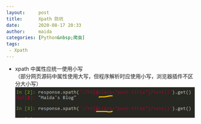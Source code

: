 ```yaml
---
layout:     post
title:      Xpath 防坑
date:       2020-08-17 20:33
author:     maida
categories: [Python&nbsp;爬虫]
tags:
 - Xpath
---
```


- xpath 中属性应统一使用小写  
（部分网页源码中属性使用大写，但程序解析时应使用小写，浏览器插件不区分大小写）
![](/imgs/JeKyll/2020/08172033_01.png)